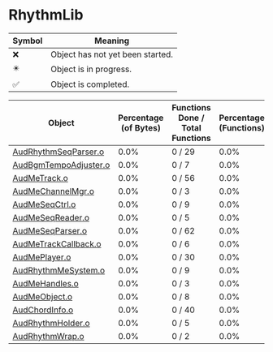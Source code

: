 # RhythmLib
| Symbol | Meaning 
| ------------- | ------------- 
| :x: | Object has not yet been started. 
| :eight_pointed_black_star: | Object is in progress. 
| :white_check_mark: | Object is completed. 


| Object | Percentage (of Bytes) | Functions Done / Total Functions | Percentage (Functions) | Status 
| ------------- | ------------- | ------------- | ------------- | ------------- 
| [AudRhythmSeqParser.o](https://github.com/shibbo/Petari/blob/master/docs/lib/RhythmLib/AudRhythmSeqParser.md) | 0.0% | 0 / 29 | 0.0% | :x: 
| [AudBgmTempoAdjuster.o](https://github.com/shibbo/Petari/blob/master/docs/lib/RhythmLib/AudBgmTempoAdjuster.md) | 0.0% | 0 / 7 | 0.0% | :x: 
| [AudMeTrack.o](https://github.com/shibbo/Petari/blob/master/docs/lib/RhythmLib/AudMeTrack.md) | 0.0% | 0 / 56 | 0.0% | :x: 
| [AudMeChannelMgr.o](https://github.com/shibbo/Petari/blob/master/docs/lib/RhythmLib/AudMeChannelMgr.md) | 0.0% | 0 / 3 | 0.0% | :x: 
| [AudMeSeqCtrl.o](https://github.com/shibbo/Petari/blob/master/docs/lib/RhythmLib/AudMeSeqCtrl.md) | 0.0% | 0 / 9 | 0.0% | :x: 
| [AudMeSeqReader.o](https://github.com/shibbo/Petari/blob/master/docs/lib/RhythmLib/AudMeSeqReader.md) | 0.0% | 0 / 5 | 0.0% | :x: 
| [AudMeSeqParser.o](https://github.com/shibbo/Petari/blob/master/docs/lib/RhythmLib/AudMeSeqParser.md) | 0.0% | 0 / 62 | 0.0% | :x: 
| [AudMeTrackCallback.o](https://github.com/shibbo/Petari/blob/master/docs/lib/RhythmLib/AudMeTrackCallback.md) | 0.0% | 0 / 6 | 0.0% | :x: 
| [AudMePlayer.o](https://github.com/shibbo/Petari/blob/master/docs/lib/RhythmLib/AudMePlayer.md) | 0.0% | 0 / 30 | 0.0% | :x: 
| [AudRhythmMeSystem.o](https://github.com/shibbo/Petari/blob/master/docs/lib/RhythmLib/AudRhythmMeSystem.md) | 0.0% | 0 / 9 | 0.0% | :x: 
| [AudMeHandles.o](https://github.com/shibbo/Petari/blob/master/docs/lib/RhythmLib/AudMeHandles.md) | 0.0% | 0 / 3 | 0.0% | :x: 
| [AudMeObject.o](https://github.com/shibbo/Petari/blob/master/docs/lib/RhythmLib/AudMeObject.md) | 0.0% | 0 / 8 | 0.0% | :x: 
| [AudChordInfo.o](https://github.com/shibbo/Petari/blob/master/docs/lib/RhythmLib/AudChordInfo.md) | 0.0% | 0 / 40 | 0.0% | :x: 
| [AudRhythmHolder.o](https://github.com/shibbo/Petari/blob/master/docs/lib/RhythmLib/AudRhythmHolder.md) | 0.0% | 0 / 5 | 0.0% | :x: 
| [AudRhythmWrap.o](https://github.com/shibbo/Petari/blob/master/docs/lib/RhythmLib/AudRhythmWrap.md) | 0.0% | 0 / 2 | 0.0% | :x: 

